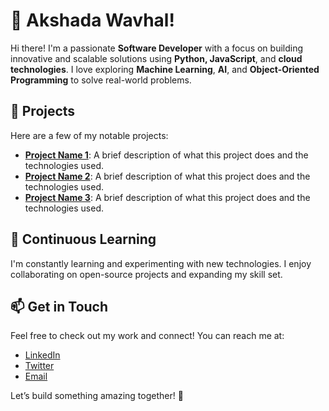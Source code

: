 # 👋 Akshada Wavhal!

Hi there! I'm a passionate **Software Developer** with a focus on building innovative and scalable solutions using **Python, JavaScript**, and **cloud technologies**. I love exploring **Machine Learning**, **AI**, and **Object-Oriented Programming** to solve real-world problems.

## 🔧 Projects

Here are a few of my notable projects:

- **[Project Name 1](https://github.com/yourusername/project1)**: A brief description of what this project does and the technologies used.
- **[Project Name 2](https://github.com/yourusername/project2)**: A brief description of what this project does and the technologies used.
- **[Project Name 3](https://github.com/yourusername/project3)**: A brief description of what this project does and the technologies used.

## 🌱 Continuous Learning

I'm constantly learning and experimenting with new technologies. I enjoy collaborating on open-source projects and expanding my skill set.

## 📫 Get in Touch

Feel free to check out my work and connect! You can reach me at:

- [LinkedIn](https://www.linkedin.com/in/akshada-wavhal-003330233/)
- [Twitter](https://twitter.com/yourusername)
- [Email](akshadawavhal10@gmail.com)

Let’s build something amazing together! 🚀


